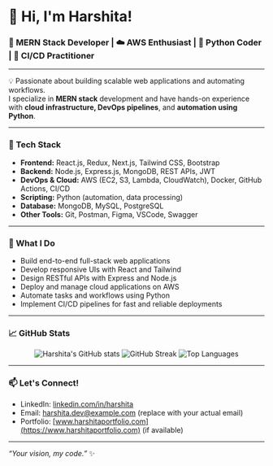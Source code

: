 # 👋 Hi, I'm Harshita!

### 🚀 MERN Stack Developer | ☁️ AWS Enthusiast | 🐍 Python Coder | 🔁 CI/CD Practitioner

---

💡 Passionate about building scalable web applications and automating workflows.  
I specialize in **MERN stack** development and have hands-on experience with **cloud infrastructure, DevOps pipelines**, and **automation using Python**.

---

### 🔧 Tech Stack

- **Frontend:** React.js, Redux, Next.js, Tailwind CSS, Bootstrap
- **Backend:** Node.js, Express.js, MongoDB, REST APIs, JWT
- **DevOps & Cloud:** AWS (EC2, S3, Lambda, CloudWatch), Docker, GitHub Actions, CI/CD
- **Scripting:** Python (automation, data processing)
- **Database:** MongoDB, MySQL, PostgreSQL
- **Other Tools:** Git, Postman, Figma, VSCode, Swagger

---

### 🌟 What I Do

- Build end-to-end full-stack web applications
- Develop responsive UIs with React and Tailwind
- Design RESTful APIs with Express and Node.js
- Deploy and manage cloud applications on AWS
- Automate tasks and workflows using Python
- Implement CI/CD pipelines for fast and reliable deployments

---

### 📈 GitHub Stats

<p align="center">
  <img src="https://github-readme-stats.vercel.app/api?username=harshita&show_icons=true&theme=radical" alt="Harshita's GitHub stats" />
  <img src="https://github-readme-streak-stats.herokuapp.com/?user=harshita&theme=radical" alt="GitHub Streak" />
  <img src="https://github-readme-stats.vercel.app/api/top-langs/?username=harshita&layout=compact&theme=radical" alt="Top Languages" />
</p>

---

### 📫 Let's Connect!

- LinkedIn: [linkedin.com/in/harshita](https://linkedin.com/in/harshita)
- Email: harshita.dev@example.com (replace with your actual email)
- Portfolio: [www.harshitaportfolio.com](https://www.harshitaportfolio.com) (if available)

---

*“Your vision, my code.”* ✨

